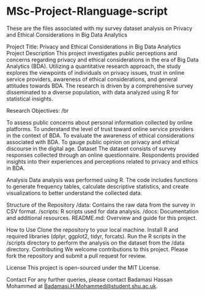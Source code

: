# MSc-Project-Rlanguage-script
These are the files associated with my survey dataset analysis on  Privacy and Ethical Considerations in Big Data Analytics


Project Title: Privacy and Ethical Considerations in Big Data Analytics
Project Description
This project investigates public perceptions and concerns regarding privacy and ethical considerations in the era of Big Data Analytics (BDA). Utilizing a quantitative research approach, the study explores the viewpoints of individuals on privacy issues, trust in online service providers, awareness of ethical considerations, and general attitudes towards BDA. The research is driven by a comprehensive survey disseminated to a diverse population, with data analyzed using R for statistical insights.

Research Objectives: /br

To assess public concerns about personal information collected by online platforms.
To understand the level of trust toward online service providers in the context of BDA.
To evaluate the awareness of ethical considerations associated with BDA.
To gauge public opinion on privacy and ethical discourse in the digital age.
Dataset
The dataset consists of survey responses collected through an online questionnaire. Respondents provided insights into their experiences and perceptions related to privacy and ethics in BDA.

Analysis
Data analysis was performed using R. The code includes functions to generate frequency tables, calculate descriptive statistics, and create visualizations to better understand the collected data.

Structure of the Repository
/data: Contains the raw data from the survey in CSV format.
/scripts: R scripts used for data analysis.
/docs: Documentation and additional resources.
README.md: Overview and guide for this project.


How to Use
Clone the repository to your local machine.
Install R and required libraries (dplyr, ggplot2, tidyr, forcats).
Run the R scripts in the /scripts directory to perform the analysis on the dataset from the /data directory.
Contributing
We welcome contributions to this project. Please fork the repository and submit a pull request for review.

License
This project is open-sourced under the MIT License.

Contact
For any further queries, please contact Badamasi Hassan Mohammed at Badamasi.H.Mohammed@student.shu.ac.uk.
